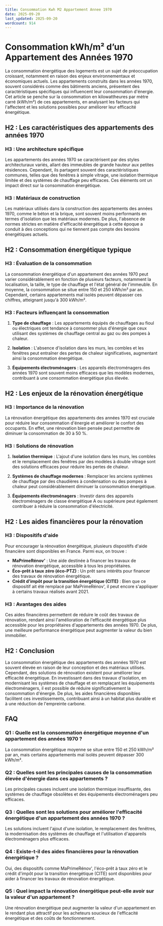 ```yaml
---
title: Consommation Kwh M2 Appartement Annee 1970
date: 2025-09-20
last_updated: 2025-09-20
wordcount: 914
---
```


# Consommation kWh/m² d’un Appartement des Années 1970

La consommation énergétique des logements est un sujet de préoccupation croissant, notamment en raison des enjeux environnementaux et économiques actuels. Les appartements construits dans les années 1970, souvent considérés comme des bâtiments anciens, présentent des caractéristiques spécifiques qui influencent leur consommation d'énergie. Cet article se penche sur la consommation en kilowattheures par mètre carré (kWh/m²) de ces appartements, en analysant les facteurs qui l'affectent et les solutions possibles pour améliorer leur efficacité énergétique.

## H2 : Les caractéristiques des appartements des années 1970

### H3 : Une architecture spécifique

Les appartements des années 1970 se caractérisent par des styles architecturaux variés, allant des immeubles de grande hauteur aux petites résidences. Cependant, ils partagent souvent des caractéristiques communes, telles que des fenêtres à simple vitrage, une isolation thermique limitée et des systèmes de chauffage peu efficaces. Ces éléments ont un impact direct sur la consommation énergétique.

### H3 : Matériaux de construction

Les matériaux utilisés dans la construction des appartements des années 1970, comme le béton et la brique, sont souvent moins performants en termes d'isolation que les matériaux modernes. De plus, l'absence de normes strictes en matière d'efficacité énergétique à cette époque a conduit à des conceptions qui ne tiennent pas compte des besoins énergétiques actuels.

## H2 : Consommation énergétique typique

### H3 : Évaluation de la consommation

La consommation énergétique d'un appartement des années 1970 peut varier considérablement en fonction de plusieurs facteurs, notamment la localisation, la taille, le type de chauffage et l'état général de l'immeuble. En moyenne, la consommation se situe entre 150 et 250 kWh/m² par an. Cependant, certains appartements mal isolés peuvent dépasser ces chiffres, atteignant jusqu'à 300 kWh/m².

### H3 : Facteurs influençant la consommation

1. **Type de chauffage** : Les appartements équipés de chauffages au fioul ou électriques ont tendance à consommer plus d'énergie que ceux utilisant des systèmes de chauffage central au gaz ou des pompes à chaleur.
   
2. **Isolation** : L'absence d'isolation dans les murs, les combles et les fenêtres peut entraîner des pertes de chaleur significatives, augmentant ainsi la consommation énergétique.

3. **Équipements électroménagers** : Les appareils électroménagers des années 1970 sont souvent moins efficaces que les modèles modernes, contribuant à une consommation énergétique plus élevée.

## H2 : Les enjeux de la rénovation énergétique

### H3 : Importance de la rénovation

La rénovation énergétique des appartements des années 1970 est cruciale pour réduire leur consommation d'énergie et améliorer le confort des occupants. En effet, une rénovation bien pensée peut permettre de diminuer la consommation de 30 à 50 %.

### H3 : Solutions de rénovation

1. **Isolation thermique** : L'ajout d'une isolation dans les murs, les combles et le remplacement des fenêtres par des modèles à double vitrage sont des solutions efficaces pour réduire les pertes de chaleur.

2. **Systèmes de chauffage modernes** : Remplacer les anciens systèmes de chauffage par des chaudières à condensation ou des pompes à chaleur peut considérablement diminuer la consommation énergétique.

3. **Équipements électroménagers** : Investir dans des appareils électroménagers de classe énergétique A ou supérieure peut également contribuer à réduire la consommation d'électricité.

## H2 : Les aides financières pour la rénovation

### H3 : Dispositifs d'aide

Pour encourager la rénovation énergétique, plusieurs dispositifs d'aide financière sont disponibles en France. Parmi eux, on trouve :

- **MaPrimeRénov'** : Une aide destinée à financer les travaux de rénovation énergétique, accessible à tous les propriétaires.
- **Éco-prêt à taux zéro (éco-PTZ)** : Un prêt sans intérêts pour financer des travaux de rénovation énergétique.
- **Crédit d'impôt pour la transition énergétique (CITE)** : Bien que ce dispositif ait été remplacé par MaPrimeRénov', il peut encore s'appliquer à certains travaux réalisés avant 2021.

### H3 : Avantages des aides

Ces aides financières permettent de réduire le coût des travaux de rénovation, rendant ainsi l'amélioration de l'efficacité énergétique plus accessible pour les propriétaires d'appartements des années 1970. De plus, une meilleure performance énergétique peut augmenter la valeur du bien immobilier.

## H2 : Conclusion

La consommation énergétique des appartements des années 1970 est souvent élevée en raison de leur conception et des matériaux utilisés. Cependant, des solutions de rénovation existent pour améliorer leur efficacité énergétique. En investissant dans des travaux d'isolation, en modernisant les systèmes de chauffage et en remplaçant les équipements électroménagers, il est possible de réduire significativement la consommation d'énergie. De plus, les aides financières disponibles facilitent ces investissements, contribuant ainsi à un habitat plus durable et à une réduction de l'empreinte carbone.

## FAQ

### Q1 : Quelle est la consommation énergétique moyenne d'un appartement des années 1970 ?

La consommation énergétique moyenne se situe entre 150 et 250 kWh/m² par an, mais certains appartements mal isolés peuvent dépasser 300 kWh/m².

### Q2 : Quelles sont les principales causes de la consommation élevée d'énergie dans ces appartements ?

Les principales causes incluent une isolation thermique insuffisante, des systèmes de chauffage obsolètes et des équipements électroménagers peu efficaces.

### Q3 : Quelles sont les solutions pour améliorer l'efficacité énergétique d'un appartement des années 1970 ?

Les solutions incluent l'ajout d'une isolation, le remplacement des fenêtres, la modernisation des systèmes de chauffage et l'utilisation d'appareils électroménagers plus efficaces.

### Q4 : Existe-t-il des aides financières pour la rénovation énergétique ?

Oui, des dispositifs comme MaPrimeRénov', l'éco-prêt à taux zéro et le crédit d'impôt pour la transition énergétique (CITE) sont disponibles pour aider à financer les travaux de rénovation énergétique.

### Q5 : Quel impact la rénovation énergétique peut-elle avoir sur la valeur d'un appartement ?

Une rénovation énergétique peut augmenter la valeur d'un appartement en le rendant plus attractif pour les acheteurs soucieux de l'efficacité énergétique et des coûts de fonctionnement.